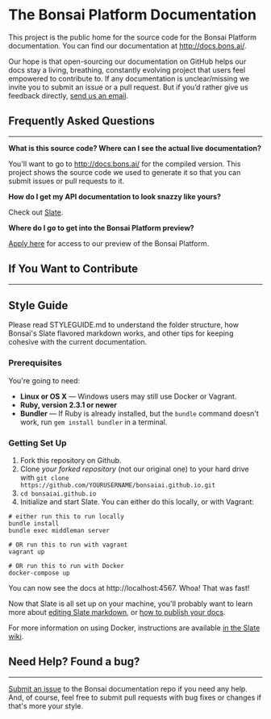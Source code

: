 # The Bonsai Platform Documentation

This project is the public home for the source code for the Bonsai Platform documentation. You can find our documentation at http://docs.bons.ai/.

Our hope is that open-sourcing our documentation on GitHub helps our docs stay a living, breathing, constantly evolving project that users feel empowered to contribute to. If any documentation is unclear/missing we invite you to submit an issue or a pull request. But if you’d rather give us feedback directly, [send us an email](mailto:support@bons.ai).

## Frequently Asked Questions
--------------------------

**What is this source code? Where can I see the actual live documentation?**

You'll want to go to http://docs.bons.ai/ for the compiled version. This project shows the source code we used to generate it so that you can submit issues or pull requests to it.

**How do I get my API documentation to look snazzy like yours?**

Check out [Slate](lord.github.io/slate).

**Where do I go to get into the Bonsai Platform preview?**

[Apply here](http://pages.bons.ai/apply.html) for access to our preview of the Bonsai Platform.

## If You Want to Contribute
------------------------------

## Style Guide

Please read STYLEGUIDE.md to understand the folder structure, how Bonsai's Slate flavored markdown works, and other tips for keeping cohesive with the current documentation.

### Prerequisites

You're going to need:

 - **Linux or OS X** — Windows users may still use Docker or Vagrant.
 - **Ruby, version 2.3.1 or newer**
 - **Bundler** — If Ruby is already installed, but the `bundle` command doesn't work, run `gem install bundler` in a terminal.

### Getting Set Up

1. Fork this repository on Github.
2. Clone *your forked repository* (not our original one) to your hard drive with `git clone https://github.com/YOURUSERNAME/bonsaiai.github.io.git`
3. `cd bonsaiai.github.io`
4. Initialize and start Slate. You can either do this locally, or with Vagrant:

```shell
# either run this to run locally
bundle install
bundle exec middleman server

# OR run this to run with vagrant
vagrant up

# OR run this to run with Docker
docker-compose up
```

You can now see the docs at http://localhost:4567. Whoa! That was fast!

Now that Slate is all set up on your machine, you'll probably want to learn more about [editing Slate markdown](https://github.com/lord/slate/wiki/Markdown-Syntax), or [how to publish your docs](https://github.com/lord/slate/wiki/Deploying-Slate).

For more information on using Docker, instructions are available [in the Slate wiki](https://github.com/lord/slate/wiki/Docker).

## Need Help? Found a bug?
-----------------------

[Submit an issue](https://github.com/BonsaiAI/bonsaiai.github.io/issues) to the Bonsai documentation repo if you need any help. And, of course, feel free to submit pull requests with bug fixes or changes if that's more your style.

